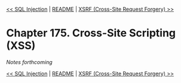 [&lt;&lt; SQL Injection](ch174-sql-injection.md) | [README](README.md) | [XSRF (Cross-Site Request Forgery) &gt;&gt;](ch176-xsrf--cross-site-request-forgery-.md)

# Chapter 175. Cross-Site Scripting (XSS)

*Notes forthcoming*

[&lt;&lt; SQL Injection](ch174-sql-injection.md) | [README](README.md) | [XSRF (Cross-Site Request Forgery) &gt;&gt;](ch176-xsrf--cross-site-request-forgery-.md)